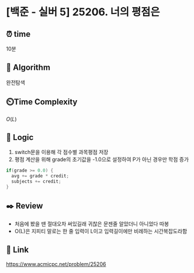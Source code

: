 # [백준 - 실버 5] 25206. 너의 평점은
 
## ⏰  **time**
10분

## :pushpin: **Algorithm**
완전탐색

## ⏲️**Time Complexity**
$O(L)$

## :round_pushpin: **Logic**
1. switch문을 이용해 각 점수별 과목평점 저장
2. 평점 계산을 위해 grade의 초기값을 -1.0으로 설정하여 P가 아닌 경우만 학점 증가
```java
if(grade >= 0.0) {
  avg += grade * credit;
  subjects += credit;
}
```

## :black_nib: **Review**
- 처음에 봤을 땐 절대오차 써있길래 귀찮은 문젠줄 알았더니 아니었다 따봉
- O(L)은 지피티 말로는 한 줄 입력이 L이고 입력길이에만 비례하는 시간복잡도라함

## 📡 Link
https://www.acmicpc.net/problem/25206
